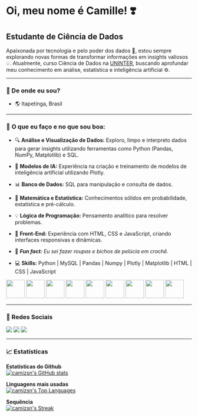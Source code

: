 # Oi, meu nome é Camille! ❣️
## Estudante de Ciência de Dados
Apaixonada por tecnologia e pelo poder dos dados 🎲, estou sempre explorando novas formas de transformar informações em insights valiosos 💡. Atualmente, curso Ciência de Dados na [UNINTER](https://www.uninter.com/), buscando aprofundar meu conhecimento em análise, estatística e inteligência artificial ⚙️.
___

### 🎯 De onde eu sou?
- 🌎 Itapetinga, Brasil
___

### 🎯 **O que eu faço e no que sou boa:**

- 🔍 **Análise e Visualização de Dados:** Exploro, limpo e interpreto dados para gerar insights utilizando ferramentas como Python (Pandas, NumPy,             Matplotlib) e SQL.
  
- 🤖 **Modelos de IA:** Experiência na criação e treinamento de modelos de inteligência artificial utilizando Plotly.

- 📊 **Banco de Dados:** SQL para manipulação e consulta de dados.

- 🔢 **Matemática e Estatística:** Conhecimentos sólidos em probabilidade, estatística e pré-cálculo.

- 💡 **Lógica de Programação:** Pensamento analítico para resolver problemas.

- 🎨 **Front-End:** Experiência com HTML, CSS e JavaScript, criando interfaces responsivas e dinâmicas.
  
- 🧶 ***Fun fact:*** *Eu sei fazer roupas e bichos de pelúcia em crochê.*

- 💻 **Skills:** Python | MySQL | Pandas | Numpy | Plotly | Matplotlib | HTML | CSS | JavaScript
<div display=inline>
  <img width="50" heigth="50" src="https://cdn.jsdelivr.net/gh/devicons/devicon@latest/icons/python/python-original.svg" />
  <img width="50" heigth="50" src="https://cdn.jsdelivr.net/gh/devicons/devicon@latest/icons/mysql/mysql-original.svg" />
  <img width="50" heigth="50" src="https://cdn.jsdelivr.net/gh/devicons/devicon@latest/icons/pandas/pandas-original.svg" />
  <img width="50" heigth="50" src="https://cdn.jsdelivr.net/gh/devicons/devicon@latest/icons/numpy/numpy-original.svg" />
  <img width="50" heigth="50" src="https://cdn.jsdelivr.net/gh/devicons/devicon@latest/icons/plotly/plotly-original.svg" />
  <img width="50" heigth="50" src="https://cdn.jsdelivr.net/gh/devicons/devicon@latest/icons/matplotlib/matplotlib-original.svg" />
  <img width="50" heigth="50" src="https://cdn.jsdelivr.net/gh/devicons/devicon@latest/icons/html5/html5-original.svg" />
  <img width="50" heigth="50" src="https://cdn.jsdelivr.net/gh/devicons/devicon@latest/icons/css3/css3-original.svg" />
  <img width="50" heigth="50" src="https://cdn.jsdelivr.net/gh/devicons/devicon@latest/icons/javascript/javascript-original.svg" />
</div>

___

### 📱 Redes Sociais
                  
<div> 
  <a href="https://www.instagram.com/icamillenogueira/" target="_blank"><img src="https://img.shields.io/badge/Instagram-%23E4405F.svg?logo=Instagram&logoColor=white" target="_blank"></a>
  <a href="https://www.linkedin.com/in/camille-nogueira-205272275/" target="blank"><img src="https://custom-icon-badges.demolab.com/badge/LinkedIn-0A66C2?logo=linkedin-white&logoColor=fff" target="_blank"></a>
  <a href="https://www.discordapp.com/users/camizsn" target="blank"><img src="https://img.shields.io/badge/Discord-%235865F2.svg?&logo=discord&logoColor=white" target="_blank"></a>
</div>

___

### 📈 Estatísticas
<p></p>
<b>Estatísticas do Github</b>
<div>
  <a href="https://github.com/camizsn"><img src="https://github-readme-stats.vercel.app/api?username=camizsn&theme=radical&show_icons=true&hide_border=true&count_private=true" alt="camizsn's GitHub stats" /></a>
</div>
<p></p>
<b>Linguagens mais usadas</b>
<div>
  <a href="https://github.com/camizsn"><img src="https://github-readme-stats.vercel.app/api/top-langs/?username=camizsn&theme=radical&show_icons=true&hide_border=true&layout=compact" alt="camizsn's Top Languages" /></a>
</div>
<p></p>
<b>Sequência</b>
<div>
  <a href="https://github.com/camizsn"><img src="https://streak-stats.demolab.com?user=camizsn&theme=radical&hide_border=true" alt="camizsn's Streak" /></a>
</div>
